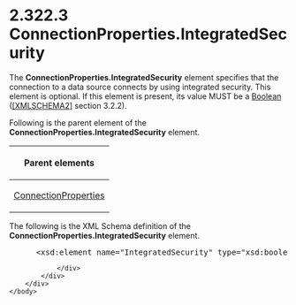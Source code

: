 <html dir="LTR" xmlns:mshelp="http://msdn.microsoft.com/mshelp" xmlns:ddue="http://ddue.schemas.microsoft.com/authoring/2003/5" xmlns:xlink="http://www.w3.org/1999/xlink" xmlns:tool="http://www.microsoft.com/tooltip">
    <head>
        <meta http-equiv="Content-Type" content="text/html; CHARSET=utf-8"></meta>
        <meta name="save" content="history"></meta>
        <title>2.322.3 ConnectionProperties.IntegratedSecurity</title>
        <xml>
            <mshelp:toctitle title="2.322.3 ConnectionProperties.IntegratedSecurity"></mshelp:toctitle>
            <mshelp:rltitle title="[MS-RDL]: ConnectionProperties.IntegratedSecurity"></mshelp:rltitle>
            <mshelp:keyword index="A" term="da23f80c-4dca-486a-b950-e9205a8926bc"></mshelp:keyword>
            <mshelp:attr name="DCSext.ContentType" value="open specification"></mshelp:attr>
            <mshelp:attr name="AssetID" value="da23f80c-4dca-486a-b950-e9205a8926bc"></mshelp:attr>
            <mshelp:attr name="TopicType" value="kbRef"></mshelp:attr>
            <mshelp:attr name="DCSext.Title" value="[MS-RDL]: ConnectionProperties.IntegratedSecurity" />
        </xml>
    </head>
    <body>
        <div id="header">
            <h1 class="heading">2.322.3 ConnectionProperties.IntegratedSecurity</h1>
        </div>
        <div id="mainSection">
            <div id="mainBody">
                <div id="allHistory" class="saveHistory"></div>
                <div id="sectionSection0" class="section" name="collapseableSection">
                    

<p>The <b>ConnectionProperties.IntegratedSecurity</b> element
specifies that the connection to a data source connects by using integrated
security. This element is optional. If this element is present, its value MUST
be a <a href="4802fa14-3619-43fa-9898-3acab160a24c.html">Boolean</a> (<a href="https://go.microsoft.com/fwlink/?LinkId=90610">[XMLSCHEMA2]</a> section
3.2.2).</p>

<p>Following is the parent element of the <b>ConnectionProperties.IntegratedSecurity</b>
element.</p>

<table>
 <thead>
  <tr>
   <th>
   <p>Parent elements</p>
   </th>
  </tr>
 </thead>
 <tr>
  <td>
  <p><a href="47b5b8d2-5f61-4423-89c9-968ec87a1d73.html">ConnectionProperties</a></p>
  </td>
 </tr>
</table>

<p>The following is the XML Schema definition of the <b>ConnectionProperties.IntegratedSecurity</b>
element.</p>

<dl>
<dd>
<div><pre> &lt;xsd:element name=&quot;IntegratedSecurity&quot; type=&quot;xsd:boolean&quot; minOccurs=&quot;0&quot; /&gt;
</pre></div>
</dd></dl>


                </div>
            </div>
        </div>
    </body>
</html>